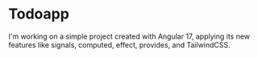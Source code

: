 # Todoapp

I'm working on a simple project created with Angular 17, applying its new features like signals, computed, effect, provides, and TailwindCSS.
